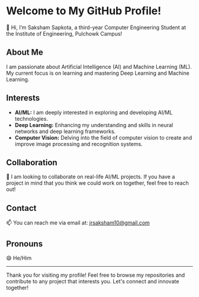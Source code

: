 # Welcome to My GitHub Profile!

👋 Hi, I’m Saksham Sapkota, a third-year Computer Engineering Student at the Institute of Engineering, Pulchowk Campus! 

## About Me

I am passionate about Artificial Intelligence (AI) and Machine Learning (ML). My current focus is on learning and mastering Deep Learning and Machine Learning.

## Interests

- **AI/ML:** I am deeply interested in exploring and developing AI/ML technologies.
- **Deep Learning:** Enhancing my understanding and skills in neural networks and deep learning frameworks.
- **Computer Vision:** Delving into the field of computer vision to create and improve image processing and recognition systems.

## Collaboration

💞️ I am looking to collaborate on real-life AI/ML projects. If you have a project in mind that you think we could work on together, feel free to reach out!

## Contact

📫 You can reach me via email at: [jrsaksham10@gmail.com](mailto:jrsaksham10@gmail.com)

## Pronouns

😄 He/Him

---

Thank you for visiting my profile! Feel free to browse my repositories and contribute to any project that interests you. Let's connect and innovate together!
